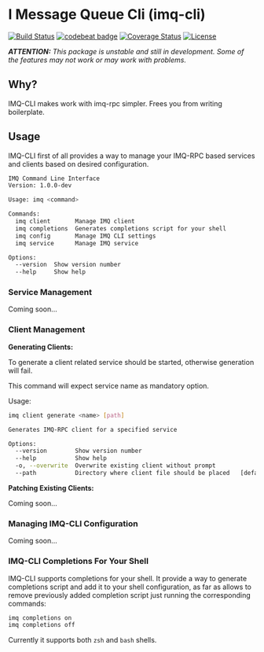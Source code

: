 # I Message Queue Cli (imq-cli)

[![Build Status](https://travis-ci.org/imqueue/imq-cli.svg?branch=master)](https://travis-ci.org/imqueue/imq-cli)
[![codebeat badge](https://codebeat.co/badges/bafe0c12-51c6-4419-b671-cf107b5293e3)](https://codebeat.co/projects/github-com-imqueue-imq-cli-master)
[![Coverage Status](https://coveralls.io/repos/github/imqueue/imq-cli/badge.svg?branch=master)](https://coveralls.io/github/imqueue/imq-cli?branch=master)
[![License](https://img.shields.io/badge/license-ISC-blue.svg)](https://rawgit.com/imqueue/imq-cli/master/LICENSE)

***ATTENTION:** This package is unstable and still in development. Some of the
features may not work or may work with problems.*

## Why?

IMQ-CLI makes work with imq-rpc simpler. Frees you from writing boilerplate.

## Usage

IMQ-CLI first of all provides a way to manage your IMQ-RPC based services and 
clients based on desired configuration.

~~~bash
IMQ Command Line Interface
Version: 1.0.0-dev

Usage: imq <command>

Commands:
  imq client       Manage IMQ client
  imq completions  Generates completions script for your shell
  imq config       Manage IMQ CLI settings
  imq service      Manage IMQ service

Options:
  --version  Show version number                                       [boolean]
  --help     Show help                                                 [boolean]
~~~

### Service Management

Coming soon...

### Client Management

**Generating Clients:**

To generate a client related service should be started, otherwise generation 
will fail.

This command will expect service name as mandatory option.

Usage:

~~~bash
imq client generate <name> [path]

Generates IMQ-RPC client for a specified service

Options:
  --version        Show version number                                 [boolean]
  --help           Show help                                           [boolean]
  -o, --overwrite  Overwrite existing client without prompt            [boolean]
  --path           Directory where client file should be placed   [default: "."]
~~~

**Patching Existing Clients:**

Coming soon...

### Managing IMQ-CLI Configuration

Coming soon...

### IMQ-CLI Completions For Your Shell

IMQ-CLI supports completions for your shell. It provide a way to generate 
completions script and add it to your shell configuration, as far as
allows to remove previously added completion script just running the 
corresponding commands:

~~~bash
imq completions on
imq completions off
~~~

Currently it supports both `zsh` and `bash` shells.

